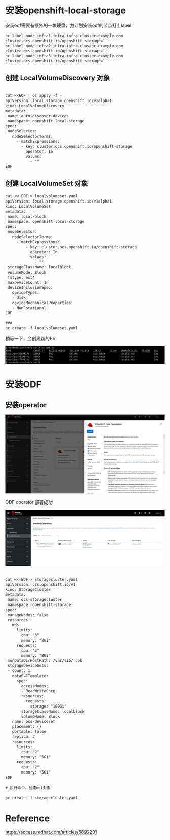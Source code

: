 # 安装openshift-local-storage



安装odf需要有额外的一块硬盘，为计划安装odf的节点打上label

```
oc label node infra1-infra.infra-cluster.example.com cluster.ocs.openshift.io/openshift-storage=''
oc label node infra2-infra.infra-cluster.example.com cluster.ocs.openshift.io/openshift-storage=''
oc label node infra3-infra.infra-cluster.example.com cluster.ocs.openshift.io/openshift-storage=''
```





## 创建 LocalVolumeDiscovery 对象



```

cat <<EOF | oc apply -f -
apiVersion: local.storage.openshift.io/v1alpha1
kind: LocalVolumeDiscovery
metadata:
 name: auto-discover-devices
 namespace: openshift-local-storage
spec:
 nodeSelector:
   nodeSelectorTerms:
     - matchExpressions:
       - key: cluster.ocs.openshift.io/openshift-storage
         operator: In
         values:
           - ""
EOF
```



## 创建 LocalVolumeSet 对象

```
cat << EOF > localvolumeset.yaml
apiVersion: local.storage.openshift.io/v1alpha1
kind: LocalVolumeSet
metadata:
 name: local-block
 namespace: openshift-local-storage
spec:
 nodeSelector:
   nodeSelectorTerms:
     - matchExpressions:
         - key: cluster.ocs.openshift.io/openshift-storage
           operator: In
           values:
             - ""
 storageClassName: localblock
 volumeMode: Block
 fstype: ext4
 maxDeviceCount: 1
 deviceInclusionSpec:
   deviceTypes:
   - disk
   deviceMechanicalProperties:
   - NonRotational
EOF

### 
oc create -f localvolumeset.yaml
```

稍等一下，会创建新的PV 

![image-20221101172741104](./odf-install.assets/image-20221101172741104.png)





#  安装ODF



## 安装operator



![image-20221101172938283](./odf-install.assets/image-20221101172938283.png)

ODF operator 部署成功

![image-20221101173418596](./odf-install.assets/image-20221101173418596.png)







```

cat << EOF > storagecluster.yaml
apiVersion: ocs.openshift.io/v1
kind: StorageCluster
metadata:
 name: ocs-storagecluster
 namespace: openshift-storage
spec:
 manageNodes: false
 resources:
   mds:
     limits:
       cpu: "3"
       memory: "8Gi"
     requests:
       cpu: "3"
       memory: "8Gi"
 monDataDirHostPath: /var/lib/rook
 storageDeviceSets:
 - count: 1  
   dataPVCTemplate:
     spec:
       accessModes:
       - ReadWriteOnce
       resources:
         requests:
           storage: "100Gi"  
       storageClassName: localblock
       volumeMode: Block
   name: ocs-deviceset
   placement: {}
   portable: false
   replica: 3
   resources:
     limits:
       cpu: "2"
       memory: "5Gi"
     requests:
       cpu: "2"
       memory: "5Gi"
EOF

# 执行命令，创建odf对象

oc create -f storagecluster.yaml

```











# Reference



https://access.redhat.com/articles/5692201




